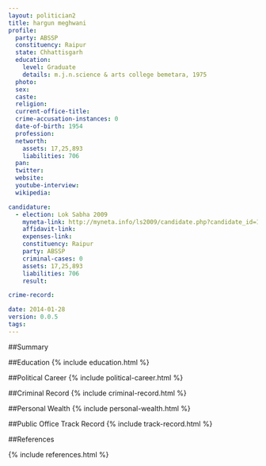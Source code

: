 ```yaml
---
layout: politician2
title: hargun meghwani
profile: 
  party: ABSSP
  constituency: Raipur
  state: Chhattisgarh
  education: 
    level: Graduate
    details: m.j.n.science & arts college bemetara, 1975
  photo: 
  sex: 
  caste: 
  religion: 
  current-office-title: 
  crime-accusation-instances: 0
  date-of-birth: 1954
  profession: 
  networth: 
    assets: 17,25,893
    liabilities: 706
  pan: 
  twitter: 
  website: 
  youtube-interview: 
  wikipedia: 

candidature: 
  - election: Lok Sabha 2009
    myneta-link: http://myneta.info/ls2009/candidate.php?candidate_id=116
    affidavit-link: 
    expenses-link: 
    constituency: Raipur 
    party: ABSSP
    criminal-cases: 0
    assets: 17,25,893
    liabilities: 706
    result:  

crime-record: 

date: 2014-01-28
version: 0.0.5
tags: 
---
```

##Summary


##Education
{% include education.html %}


##Political Career
{% include political-career.html %}


##Criminal Record
{% include criminal-record.html %}


##Personal Wealth
{% include personal-wealth.html %}


##Public Office Track Record
{% include track-record.html %}


##References


{% include references.html %}